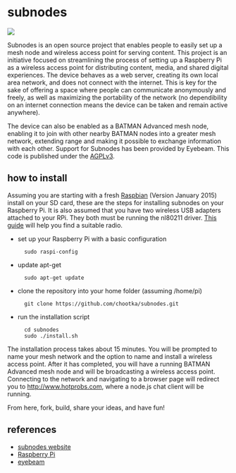 subnodes
========

![](https://david-dm.org/chootka/subnodes.svg)

Subnodes is an open source project that enables people to easily set up a mesh node and wireless access point for serving content.
This project is an initiative focused on streamlining the process of setting up a Raspberry Pi as a wireless access
point for distributing content, media, and shared digital experiences. The device behaves as a web server, creating
its own local area network, and does not connect with the internet. This is key for the sake of offering a space
where people can communicate anonymously and freely, as well as maximizing the portability of the network
(no dependibility on an internet connection means the device can be taken and remain active anywhere). 

The device can also be enabled as a BATMAN Advanced mesh node, enabling it to join with other nearby BATMAN nodes into a greater mesh
network, extending range and making it possible to exchange information with each other. Support for Subnodes has
been provided by Eyebeam. This code is published under the [AGPLv3](http://www.gnu.org/licenses/agpl-3.0.html).

how to install
--------------
Assuming you are starting with a fresh [Raspbian](http://www.raspberrypi.org/downloads/) (Version January 2015) install on your SD card, these are the steps for installing subnodes on your Raspberry Pi. It is also assumed that you have two wireless USB adapters attached to your RPi. They both must be running the nl80211 driver. [This guide](https://github.com/phillymesh/802.11s-adapters/blob/master/README.md) will help you find a suitable radio.

* set up your Raspberry Pi with a basic configuration

        sudo raspi-config

* update apt-get

        sudo apt-get update

* clone the repository into your home folder (assuming /home/pi)

        git clone https://github.com/chootka/subnodes.git

* run the installation script

        cd subnodes
        sudo ./install.sh

The installation process takes about 15 minutes. You will be prompted to name your mesh network and the option to name and install a wireless access point. After it has completed, you will have a running BATMAN Advanced mesh node and will be broadcasting a wireless access point. Connecting to the network and navigating to a browser page will redirect you to http://www.hotprobs.com, where a node.js chat client will be running. 

From here, fork, build, share your ideas, and have fun!

references
----------
* [subnodes website](http://subnod.es/)
* [Raspberry Pi](http://www.raspberrypi.org/)
* [eyebeam](http://eyebeam.org/)
